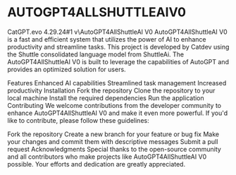 # AUTOGPT4ALLSHUTTLEAIV0
CatGPT.evo 4.29.24#1 
v\AutoGPT4AllShuttleAI V0
AutoGPT4AllShuttleAI V0 is a fast and efficient system that utilizes the power of AI to enhance productivity and streamline tasks. This project is developed by Catdev using the Shuttle consolidated language model from ShuttleAi. The AutoGPT4AllShuttleAI V0 is built to leverage the capabilities of AutoGPT and provides an optimized solution for users.

Features
Enhanced AI capabilities
Streamlined task management
Increased productivity
Installation
Fork the repository
Clone the repository to your local machine
Install the required dependencies
Run the application
Contributing
We welcome contributions from the developer community to enhance AutoGPT4AllShuttleAI V0 and make it even more powerful. If you'd like to contribute, please follow these guidelines:

Fork the repository
Create a new branch for your feature or bug fix
Make your changes and commit them with descriptive messages
Submit a pull request
Acknowledgments
Special thanks to the open-source community and all contributors who make projects like AutoGPT4AllShuttleAI V0 possible. Your efforts and dedication are greatly appreciated.

